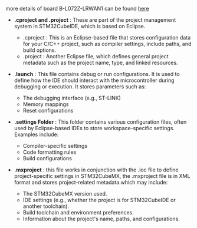 more details of board B-L072Z-LRWAN1 can be found [here](https://www.digikey.in/en/products/detail/stmicroelectronics/B-L072Z-LRWAN1/6616000)

* **.cproject and .project** : These are part of the project management system in STM32CubeIDE, which is based on Eclipse.
   * .cproject : This is an Eclipse-based file that stores configuration data for your C/C++ project, such as compiler settings, include paths, and build options.
   * .project : Another Eclipse file, which defines general project metadata such as the project name, type, and linked resources.

* **.launch** : This file contains debug or run configurations. It is used to define how the IDE should interact with the microcontroller during debugging or execution. It stores parameters such as:
   * The debugging interface (e.g., ST-LINK)
   * Memory mappings
   * Reset configurations

* **.settings Folder** : This folder contains various configuration files, often used by Eclipse-based IDEs to store workspace-specific settings. Examples include:
   * Compiler-specific settings
   * Code formatting rules
   * Build configurations

* **.mxproject** : this file works in conjunction with the .ioc file to define project-specific settings in STM32CubeMX, the .mxproject file is in XML format and stores project-related metadata.which may include:
   * The STM32CubeMX version used.
   * IDE settings (e.g., whether the project is for STM32CubeIDE or another toolchain).
   * Build toolchain and environment preferences.
   * Information about the project's name, paths, and configurations.